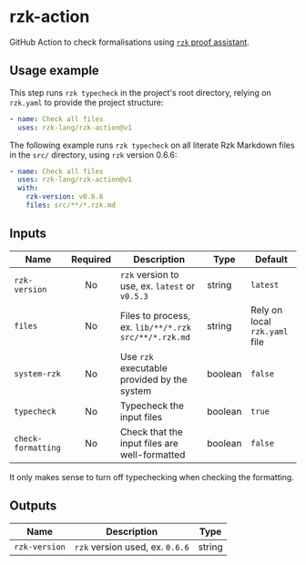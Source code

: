 # rzk-action

GitHub Action to check formalisations using [`rzk` proof assistant](https://github.com/rzk-lang/rzk).

## Usage example

This step runs `rzk typecheck` in the project's root directory, relying on `rzk.yaml` to provide the project structure:

```yml
- name: Check all files
  uses: rzk-lang/rzk-action@v1
```

The following example runs `rzk typecheck` on all literate Rzk Markdown files in the `src/` directory, using `rzk` version 0.6.6:

```yml
- name: Check all files
  uses: rzk-lang/rzk-action@v1
  with:
    rzk-version: v0.6.6
    files: src/**/*.rzk.md
```

## Inputs

| Name               | Required | Description                                          | Type    | Default                       |
| ------------------ | :------: | ---------------------------------------------------- | ------- | ----------------------------- |
| `rzk-version`      |    No    | `rzk` version to use, ex. `latest` or `v0.5.3`       | string  | `latest`                      |
| `files`            |    No    | Files to process, ex. `lib/**/*.rzk src/**/*.rzk.md` | string  | Rely on local `rzk.yaml` file |
| `system-rzk`       |    No    | Use `rzk` executable provided by the system          | boolean | `false`                       |
| `typecheck`        |    No    | Typecheck the input files                            | boolean | `true`                        |
| `check-formatting` |    No    | Check that the input files are well-formatted        | boolean | `false`                       |

It only makes sense to turn off typechecking when checking the formatting.

## Outputs

| Name          | Description                     | Type   |
| ------------- | ------------------------------- | ------ |
| `rzk-version` | `rzk` version used, ex. `0.6.6` | string |

